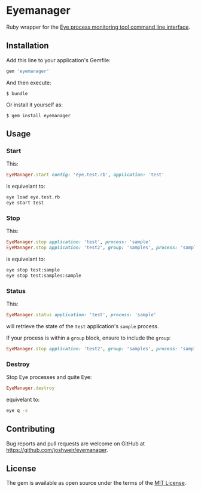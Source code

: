 # Eyemanager

Ruby wrapper for the [Eye process monitoring tool command line interface](https://github.com/kostya/eye#commands).

## Installation

Add this line to your application's Gemfile:

```ruby
gem 'eyemanager'
```

And then execute:

    $ bundle

Or install it yourself as:

    $ gem install eyemanager

## Usage

### Start

This: 

```ruby
EyeManager.start config: 'eye.test.rb', application: 'test'
```

is equivelant to: 

```bash
eye load eye.test.rb
eye start test
```

### Stop

This: 

```ruby
EyeManager.stop application: 'test', process: 'sample'
EyeManager.stop application: 'test2', group: 'samples', process: 'sample'  
```

is equivelant to: 

```bash
eye stop test:sample
eye stop test:samples:sample
```

### Status

This: 

```ruby
EyeManager.status application: 'test', process: 'sample'
```

will retrieve the state of the `test` application's `sample` process.

If your process is within a `group` block, ensure to include the `group`:

```ruby
EyeManager.stop application: 'test2', group: 'samples', process: 'sample'
```

### Destroy

Stop Eye processes and quite Eye:

```ruby
EyeManager.destroy
```

equivelant to:

```bash
eye q -s
```

## Contributing

Bug reports and pull requests are welcome on GitHub at https://github.com/joshweir/eyemanager.


## License

The gem is available as open source under the terms of the [MIT License](http://opensource.org/licenses/MIT).


